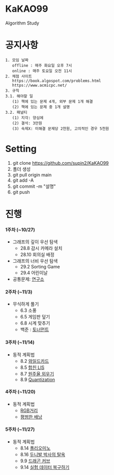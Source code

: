 # KaKAO99
Algorithm Study

# 공지사항
```
1. 모임 날짜
   offline : 매주 화요일 오후 7시
   online : 매주 토요일 오전 11시
2. 채점 사이트
   https://book.algospot.com/problems.html
   https://www.acmicpc.net/
3. 규칙
3.1. 해야할 일
   (1) 책에 있는 문제 4개, 외부 문제 1개 해결
   (2) 책에 있는 문제 중 1개 설명
3.2. 패널티
   (1) 지각: 양심에 
   (2) 결석: 3만원
   (3) 숙제X: 미해결 문제당 2천원, 고의적인 경우 5천원
```


# Setting 
1. git clone https://github.com/supin2/KaKAO99
2. 폴더 생성
3. git pull origin main
4. git add -A
5. git commit -m "설명"
6. git push


# 진행
#### 1주차 (~10/27)
- 그래프의 깊이 우선 탐색
   - 28.8 감시 카메라 설치
   - 28.10 회의실 배정
- 그래프의 너비 우선 탐색
   - 29.2 Sorting Game
   - 29.4 어린이날
- 공통문제: [연구소](https://www.acmicpc.net/problem/14502)


#### 2주차 (~11/3)
- 무식하게 풀기
   - 6.3 소풍
   - 6.5 게임판 덮기
   - 6.8 시계 맞추기
   - 백준 : [토너먼트](https://www.acmicpc.net/problem/1057)
   

#### 3주차 (~11/14)
- 동적 계획법
   - 8.2 [와일드카드](https://algospot.com/judge/problem/read/WILDCARD)
   - 8.5 [합친 LIS](https://algospot.com/judge/problem/read/JLIS)
   - 8.7 [원주율 외우기](https://algospot.com/judge/problem/read/PI)
   - 8.9 [Quantization](https://algospot.com/judge/problem/read/QUANTIZE)
   
   
#### 4주차 (~11/20)
- 동적 계획법
   - [RGB거리](https://www.acmicpc.net/problem/1149)
   - [평범한 배낭](https://www.acmicpc.net/problem/12865)

   
#### 5주차 (~11/27)
- 동적 계획법
   - 8.14 [폴리오미노](https://algospot.com/judge/problem/read/POLY)
   - 8.16 [두니발 박사의 탈옥](http://algospot.com/judge/problem/read/NUMB3RS)
   - 9.9 [드래곤 커브](http://algospot.com/judge/problem/read/DRAGON)
   - 9.14 [실험 데이터 복구하기](http://algospot.com/judge/problem/read/RESTORE)
